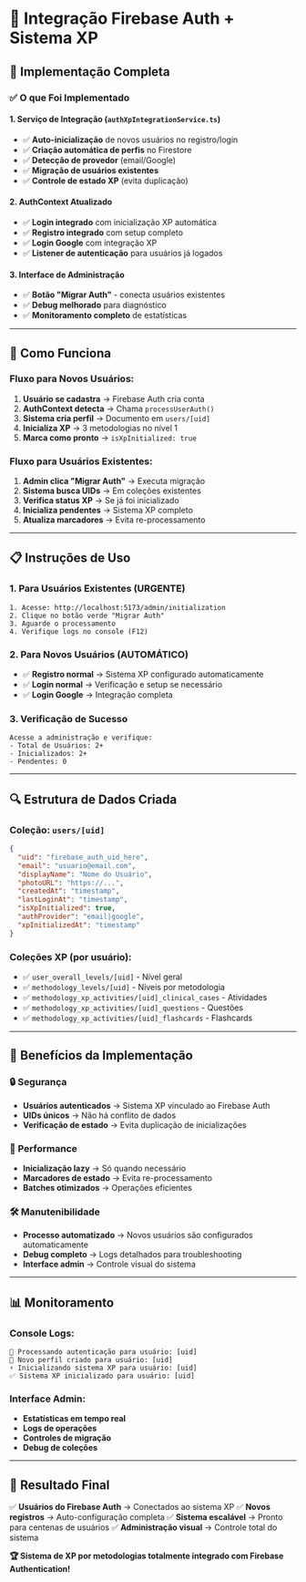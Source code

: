 # 🚀 Integração Firebase Auth + Sistema XP

## 🎯 Implementação Completa

### ✅ **O que Foi Implementado**

#### **1. Serviço de Integração (`authXpIntegrationService.ts`)**
- ✅ **Auto-inicialização** de novos usuários no registro/login
- ✅ **Criação automática de perfis** no Firestore
- ✅ **Detecção de provedor** (email/Google)
- ✅ **Migração de usuários existentes**
- ✅ **Controle de estado XP** (evita duplicação)

#### **2. AuthContext Atualizado**
- ✅ **Login integrado** com inicialização XP automática
- ✅ **Registro integrado** com setup completo
- ✅ **Login Google** com integração XP
- ✅ **Listener de autenticação** para usuários já logados

#### **3. Interface de Administração**
- ✅ **Botão "Migrar Auth"** - conecta usuários existentes
- ✅ **Debug melhorado** para diagnóstico
- ✅ **Monitoramento completo** de estatísticas

---

## 🔧 **Como Funciona**

### **Fluxo para Novos Usuários:**
1. **Usuário se cadastra** → Firebase Auth cria conta
2. **AuthContext detecta** → Chama `processUserAuth()`
3. **Sistema cria perfil** → Documento em `users/[uid]`
4. **Inicializa XP** → 3 metodologias no nível 1
5. **Marca como pronto** → `isXpInitialized: true`

### **Fluxo para Usuários Existentes:**
1. **Admin clica "Migrar Auth"** → Executa migração
2. **Sistema busca UIDs** → Em coleções existentes
3. **Verifica status XP** → Se já foi inicializado
4. **Inicializa pendentes** → Sistema XP completo
5. **Atualiza marcadores** → Evita re-processamento

---

## 📋 **Instruções de Uso**

### **1. Para Usuários Existentes (URGENTE)**
```
1. Acesse: http://localhost:5173/admin/initialization
2. Clique no botão verde "Migrar Auth"
3. Aguarde o processamento
4. Verifique logs no console (F12)
```

### **2. Para Novos Usuários (AUTOMÁTICO)**
- ✅ **Registro normal** → Sistema XP configurado automaticamente
- ✅ **Login normal** → Verificação e setup se necessário
- ✅ **Login Google** → Integração completa

### **3. Verificação de Sucesso**
```
Acesse a administração e verifique:
- Total de Usuários: 2+ 
- Inicializados: 2+
- Pendentes: 0
```

---

## 🔍 **Estrutura de Dados Criada**

### **Coleção: `users/[uid]`**
```json
{
  "uid": "firebase_auth_uid_here",
  "email": "usuario@email.com",
  "displayName": "Nome do Usuário",
  "photoURL": "https://...",
  "createdAt": "timestamp",
  "lastLoginAt": "timestamp", 
  "isXpInitialized": true,
  "authProvider": "email|google",
  "xpInitializedAt": "timestamp"
}
```

### **Coleções XP (por usuário):**
- ✅ `user_overall_levels/[uid]` - Nível geral
- ✅ `methodology_levels/[uid]` - Níveis por metodologia
- ✅ `methodology_xp_activities/[uid]_clinical_cases` - Atividades
- ✅ `methodology_xp_activities/[uid]_questions` - Questões
- ✅ `methodology_xp_activities/[uid]_flashcards` - Flashcards

---

## 🎯 **Benefícios da Implementação**

### **🔒 Segurança**
- **Usuários autenticados** → Sistema XP vinculado ao Firebase Auth
- **UIDs únicos** → Não há conflito de dados
- **Verificação de estado** → Evita duplicação de inicializações

### **🚀 Performance**
- **Inicialização lazy** → Só quando necessário
- **Marcadores de estado** → Evita re-processamento
- **Batches otimizados** → Operações eficientes

### **🛠️ Manutenibilidade**
- **Processo automatizado** → Novos usuários são configurados automaticamente
- **Debug completo** → Logs detalhados para troubleshooting
- **Interface admin** → Controle visual do sistema

---

## 📊 **Monitoramento**

### **Console Logs:**
```
🔐 Processando autenticação para usuário: [uid]
👤 Novo perfil criado para usuário: [uid]
⚡ Inicializando sistema XP para usuário: [uid]
✅ Sistema XP inicializado para usuário: [uid]
```

### **Interface Admin:**
- **Estatísticas em tempo real**
- **Logs de operações**
- **Controles de migração**
- **Debug de coleções**

---

## 🎉 **Resultado Final**

✅ **Usuários do Firebase Auth** → Conectados ao sistema XP
✅ **Novos registros** → Auto-configuração completa
✅ **Sistema escalável** → Pronto para centenas de usuários
✅ **Administração visual** → Controle total do sistema

**🏆 Sistema de XP por metodologias totalmente integrado com Firebase Authentication!**